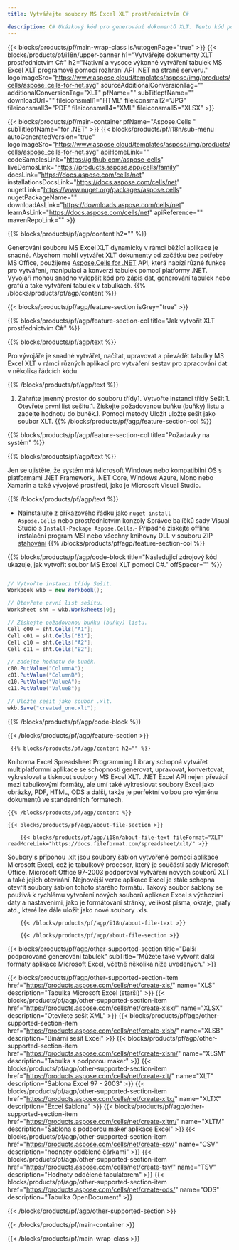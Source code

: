```yaml
---
title: Vytvářejte soubory MS Excel XLT prostřednictvím C# 

description: C# Ukázkový kód pro generování dokumentů XLT. Tento kód použijte k vytváření souborů MS Excel XLT v rámci VB.NET, Asp.NET nebo jakékoli aplikace založené na .NET.
---
```

{{< blocks/products/pf/main-wrap-class isAutogenPage="true" >}}
{{< blocks/products/pf/i18n/upper-banner h1="Vytvářejte dokumenty XLT prostřednictvím C#" h2="Nativní a vysoce výkonné vytváření tabulek MS Excel XLT programově pomocí rozhraní API .NET na straně serveru." logoImageSrc="https://www.aspose.cloud/templates/aspose/img/products/cells/aspose_cells-for-net.svg" sourceAdditionalConversionTag="" additionalConversionTag="XLT" pfName="" subTitlepfName="" downloadUrl="" fileiconsmall1="HTML" fileiconsmall2="JPG" fileiconsmall3="PDF" fileiconsmall4="XML" fileiconsmall5="XLSX" >}}

{{< blocks/products/pf/main-container pfName="Aspose.Cells " subTitlepfName="for .NET" >}}
{{< blocks/products/pf/i18n/sub-menu autoGeneratedVersion="true" logoImageSrc="https://www.aspose.cloud/templates/aspose/img/products/cells/aspose_cells-for-net.svg" apiHomeLink="" codeSamplesLink="https://github.com/aspose-cells" liveDemosLink="https://products.aspose.app/cells/family" docsLink="https://docs.aspose.com/cells/net" installationsDocsLink="https://docs.aspose.com/cells/net" nugetLink="https://www.nuget.org/packages/aspose.cells" nugetPackageName="" downloadAsLink="https://downloads.aspose.com/cells/net" learnAsLink="https://docs.aspose.com/cells/net" apiReference="" mavenRepoLink="" >}}

{{% blocks/products/pf/agp/content h2="" %}}

 Generování souboru MS Excel XLT dynamicky v rámci běžící aplikace je snadné. Abychom mohli vytvářet XLT dokumenty od začátku bez potřeby MS Office, použijeme
 [Aspose.Cells for .NET](https://products.aspose.com/cells/net) 
 API, která nabízí různé funkce pro vytváření, manipulaci a konverzi tabulek pomocí platformy .NET. Vývojáři mohou snadno vylepšit kód pro zápis dat, generování tabulek nebo grafů a také vytváření tabulek v tabulkách.
{{% /blocks/products/pf/agp/content %}}

{{< blocks/products/pf/agp/feature-section isGrey="true" >}}

{{% blocks/products/pf/agp/feature-section-col title="Jak vytvořit XLT prostřednictvím C#" %}}

{{% blocks/products/pf/agp/text %}}

 Pro vývojáře je snadné vytvářet, načítat, upravovat a převádět tabulky MS Excel XLT v rámci různých aplikací pro vytváření sestav pro zpracování dat v několika řádcích kódu.

{{% /blocks/products/pf/agp/text %}}

1. Zahrňte jmenný prostor do souboru třídy1. Vytvořte instanci třídy Sešit.1. Otevřete první list sešitu.1. Získejte požadovanou buňku (buňky) listu a zadejte hodnotu do buněk.1. Pomocí metody Uložit uložte sešit jako soubor XLT.
{{% /blocks/products/pf/agp/feature-section-col %}}

{{% blocks/products/pf/agp/feature-section-col title="Požadavky na systém" %}}

{{% blocks/products/pf/agp/text %}}

 Jen se ujistěte, že systém má Microsoft Windows nebo kompatibilní OS s platformami .NET Framework, .NET Core, Windows Azure, Mono nebo Xamarin a také vývojové prostředí, jako je Microsoft Visual Studio. 

{{% /blocks/products/pf/agp/text %}}

- Nainstalujte z příkazového řádku jako <code>nuget install Aspose.Cells</code> nebo prostřednictvím konzoly Správce balíčků sady Visual Studio s <code>Install-Package Aspose.Cells</code>.- Případně získejte offline instalační program MSI nebo všechny knihovny DLL v souboru ZIP <a href="https://downloads.aspose.com/cells/net">stahování</a>
{{% /blocks/products/pf/agp/feature-section-col %}}

{{% blocks/products/pf/agp/code-block title="Následující zdrojový kód ukazuje, jak vytvořit soubor MS Excel XLT pomocí C#." offSpacer="" %}}

```cs

// Vytvořte instanci třídy Sešit.
Workbook wkb = new Workbook();

// Otevřete první list sešitu.
Worksheet sht = wkb.Worksheets[0];

// Získejte požadovanou buňku (buňky) listu.
Cell c00 = sht.Cells["A1"];
Cell c01 = sht.Cells["B1"];
Cell c10 = sht.Cells["A2"];
Cell c11 = sht.Cells["B2"];

// zadejte hodnotu do buněk.
c00.PutValue("ColumnA");
c01.PutValue("ColumnB");
c10.PutValue("ValueA");
c11.PutValue("ValueB");

// Uložte sešit jako soubor .xlt.
wkb.Save("created_one.xlt");


```

{{% /blocks/products/pf/agp/code-block %}}

{{< /blocks/products/pf/agp/feature-section >}}

<!-- aboutfile Starts -->

     
     {{% blocks/products/pf/agp/content h2="" %}}

 Knihovna Excel Spreadsheet Programming Library schopná vytvářet multiplatformní aplikace se schopností generovat, upravovat, konvertovat, vykreslovat a tisknout soubory MS Excel XLT. .NET Excel API nejen převádí mezi tabulkovými formáty, ale umí také vykreslovat soubory Excel jako obrázky, PDF, HTML, ODS a další, takže je perfektní volbou pro výměnu dokumentů ve standardních formátech.

    {{% /blocks/products/pf/agp/content %}}

    {{< blocks/products/pf/agp/about-file-section >}}

        {{< blocks/products/pf/agp/i18n/about-file-text fileFormat="XLT" readMoreLink="https://docs.fileformat.com/spreadsheet/xlt/" >}}
Soubory s příponou .xlt jsou soubory šablon vytvořené pomocí aplikace Microsoft Excel, což je tabulkový procesor, který je součástí sady Microsoft Office. Microsoft Office 97-2003 podporoval vytváření nových souborů XLT a také jejich otevírání. Nejnovější verze aplikace Excel je stále schopna otevřít soubory šablon tohoto starého formátu. Takový soubor šablony se používá k rychlému vytvoření nových souborů aplikace Excel s výchozími daty a nastaveními, jako je formátování stránky, velikost písma, okraje, grafy atd., které lze dále uložit jako nové soubory .xls.

        {{< /blocks/products/pf/agp/i18n/about-file-text >}}

        {{< /blocks/products/pf/agp/about-file-section >}}

          

<!-- aboutfile Ends -->

{{< blocks/products/pf/agp/other-supported-section title="Další podporované generování tabulek" subTitle="Můžete také vytvořit další formáty aplikace Microsoft Excel, včetně několika níže uvedených." >}}

{{< blocks/products/pf/agp/other-supported-section-item href="https://products.aspose.com/cells/net/create-xls/" name="XLS" description="Tabulka Microsoft Excel (starší)" >}} 
{{< blocks/products/pf/agp/other-supported-section-item href="https://products.aspose.com/cells/net/create-xlsx/" name="XLSX" description="Otevřete sešit XML" >}} 
{{< blocks/products/pf/agp/other-supported-section-item href="https://products.aspose.com/cells/net/create-xlsb/" name="XLSB" description="Binární sešit Excel" >}} 
{{< blocks/products/pf/agp/other-supported-section-item href="https://products.aspose.com/cells/net/create-xlsm/" name="XLSM" description="Tabulka s podporou maker" >}} 
{{< blocks/products/pf/agp/other-supported-section-item href="https://products.aspose.com/cells/net/create-xlt/" name="XLT" description="Šablona Excel 97 - 2003" >}} 
{{< blocks/products/pf/agp/other-supported-section-item href="https://products.aspose.com/cells/net/create-xltx/" name="XLTX" description="Excel šablona" >}} 
{{< blocks/products/pf/agp/other-supported-section-item href="https://products.aspose.com/cells/net/create-xltm/" name="XLTM" description="Šablona s podporou maker aplikace Excel" >}} 
{{< blocks/products/pf/agp/other-supported-section-item href="https://products.aspose.com/cells/net/create-csv/" name="CSV" description="hodnoty oddělené čárkami" >}} 
{{< blocks/products/pf/agp/other-supported-section-item href="https://products.aspose.com/cells/net/create-tsv/" name="TSV" description="Hodnoty oddělené tabulátorem" >}} 
{{< blocks/products/pf/agp/other-supported-section-item href="https://products.aspose.com/cells/net/create-ods/" name="ODS" description="Tabulka OpenDocument" >}} 

{{< /blocks/products/pf/agp/other-supported-section >}}

{{< /blocks/products/pf/main-container >}}
    
{{< /blocks/products/pf/main-wrap-class >}}
